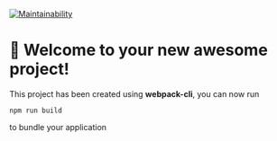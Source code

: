 [![Maintainability](https://api.codeclimate.com/v1/badges/bfce84157bf8c97ec960/maintainability)](https://codeclimate.com/github/MrKeke/frontend-project-11/maintainability)

# 🚀 Welcome to your new awesome project!

This project has been created using **webpack-cli**, you can now run

```
npm run build
```

to bundle your application
